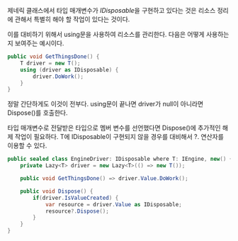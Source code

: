 제네릭 클래스에서 타입 매개변수가 *IDisposable*을 구현하고 있다는 것은 리소스 정리에 관해서 특별히 해야 할 작업이 있다는 것이다.

이를 대비하기 위해서 using문을 사용하여 리소스를 관리한다. 다음은 어떻게 사용하는지 보여주는 예시이다.
~~~c#
public void GetThingsDone() {
    T driver = new T();
    using (driver as IDisposable) {
        driver.DoWork();
    }
}
~~~

정말 간단하게도 이것이 전부다. using문이 끝나면 driver가 null이 아니라면 Dispose()를 호출한다.

타입 매개변수로 전달받은 타입으로 멤버 변수를 선언했다면 Dispose()에 추가적인 해제 작업이 필요하다. T에 IDisposable이 구현되지 않을 경우를 대비해서 ?. 연산자를 이용할 수 있다.

~~~c#
public sealed class EngineDriver: IDisposable where T: IEngine, new() {
    private Lazy<T> driver = new Lazy<T>(() => new T());

    public void GetThingsDone() => driver.Value.DoWork();

    public void Dispose() {
        if(driver.IsValueCreated) {
            var resource = driver.Value as IDisposable;
            resource?.Dispose();
        }
    }
}
~~~
